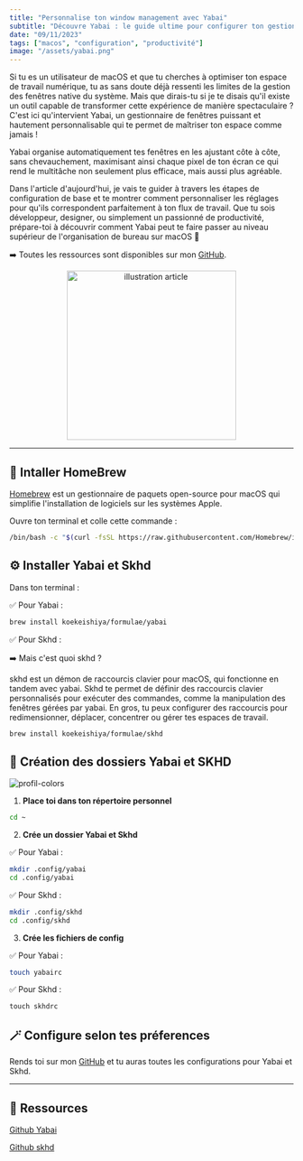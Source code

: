 ```yaml
---
title: "Personnalise ton window management avec Yabai"
subtitle: "Découvre Yabai : le guide ultime pour configurer ton gestionnaire de fenêtres sur macOS et booster ta productivité !"
date: "09/11/2023"
tags: ["macos", "configuration", "productivité"]
image: "/assets/yabai.png"
---
```


Si tu es un utilisateur de macOS et que tu cherches à optimiser ton espace de travail numérique, tu as sans doute déjà ressenti les limites de la gestion des fenêtres native du système. Mais que dirais-tu si je te disais qu'il existe un outil capable de transformer cette expérience de manière spectaculaire ? C'est ici qu'intervient Yabai, un gestionnaire de fenêtres puissant et hautement personnalisable qui te permet de maîtriser ton espace comme jamais !

Yabai organise automatiquement tes fenêtres en les ajustant côte à côte, sans chevauchement, maximisant ainsi chaque pixel de ton écran ce qui rend le multitâche non seulement plus efficace, mais aussi plus agréable.

Dans l'article d'aujourd'hui, je vais te guider à travers les étapes de configuration de base et te montrer comment personnaliser les réglages pour qu'ils correspondent parfaitement à ton flux de travail. Que tu sois développeur, designer, ou simplement un passionné de productivité, prépare-toi à découvrir comment Yabai peut te faire passer au niveau supérieur de l'organisation de bureau sur macOS 🎉

➡️ Toutes les ressources sont disponibles sur mon [GitHub](https://github.com/AlexandrePDA/dot-files.git).

<p align="center">
<img src="/assets/yabai.png" alt="illustration article" width="300" />
</p>

---

## 🍺 Intaller HomeBrew

[Homebrew](https://brew.sh/) est un gestionnaire de paquets open-source pour macOS qui simplifie l'installation de logiciels sur les systèmes Apple.

Ouvre ton terminal et colle cette commande :

```bash
/bin/bash -c "$(curl -fsSL https://raw.githubusercontent.com/Homebrew/install/HEAD/install.sh)"
```

## ⚙️ Installer Yabai et Skhd

Dans ton terminal :

✅ Pour Yabai :

```bash
brew install koekeishiya/formulae/yabai
```

✅ Pour Skhd :

➡️ Mais c'est quoi skhd ?

skhd est un démon de raccourcis clavier pour macOS, qui fonctionne en tandem avec yabai. Skhd te permet de définir des raccourcis clavier personnalisés pour exécuter des commandes, comme la manipulation des fenêtres gérées par yabai.
En gros, tu peux configurer des raccourcis pour redimensionner, déplacer, concentrer ou gérer tes espaces de travail.

```bash
brew install koekeishiya/formulae/skhd
```

## 🧩 Création des dossiers Yabai et SKHD

![profil-colors](/assets/architecture-dossiers.png)

1. **Place toi dans ton répertoire personnel**

```bash
cd ~
```

2. **Crée un dossier Yabai et Skhd**

✅ Pour Yabai :

```bash
mkdir .config/yabai
cd .config/yabai
```

✅ Pour Skhd :

```bash
mkdir .config/skhd
cd .config/skhd
```

3. **Crée les fichiers de config**

✅ Pour Yabai :

```bash
touch yabairc
```

✅ Pour Skhd :

```bahs
touch skhdrc
```

## 🪄 Configure selon tes préferences

Rends toi sur mon [GitHub](https://github.com/AlexandrePDA/dot-files.git) et tu auras toutes les configurations pour Yabai et Skhd.

---

## 🧠 Ressources

[Github Yabai](https://github.com/koekeishiya/yabai.git)

[Github skhd](https://github.com/koekeishiya/skhd.git)
